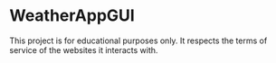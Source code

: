 # WeatherAppGUI
This project is for educational purposes only. It respects the terms of service of the websites it interacts with.
